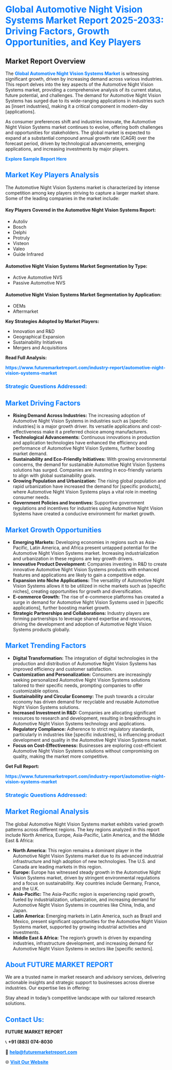<h1 style="color: #007BFF;">Global Automotive Night Vision Systems Market Report 2025-2033: Driving Factors, Growth Opportunities, and Key Players</h1>

<section id="overview">
<h2>Market Report Overview</h2>
<p>The <a href="https://www.futuremarketreport.com/industry-report/automotive-night-vision-systems-market" style="color: #007BFF; text-decoration: none;"><strong>Global Automotive Night Vision Systems Market</strong></a> is witnessing significant growth, driven by increasing demand across various industries. This report delves into the key aspects of the Automotive Night Vision Systems market, providing a comprehensive analysis of its current status, future potential, and challenges. The demand for Automotive Night Vision Systems has surged due to its wide-ranging applications in industries such as [insert industries], making it a critical component in modern-day [applications].</p>
<p>As consumer preferences shift and industries innovate, the Automotive Night Vision Systems market continues to evolve, offering both challenges and opportunities for stakeholders. The global market is expected to expand at a substantial compound annual growth rate (CAGR) over the forecast period, driven by technological advancements, emerging applications, and increasing investments by major players.</p>
</section>

<section id="overview">
<p><a href="https://www.futuremarketreport.com/request-sample/reportId=90139" style="color: #007BFF; text-decoration: none;"><strong>Explore Sample Report Here</strong></a></p>
</section>

<section id="key-players">
<h2 style="color: #007BFF;">Market Key Players Analysis</h2>
<p>The Automotive Night Vision Systems market is characterized by intense competition among key players striving to capture a larger market share. Some of the leading companies in the market include:</p>
<h4>Key Players Covered in the Automotive Night Vision Systems Report:</h4>
<ul><li>Autoliv</li><li>Bosch</li><li>Delphi</li><li>Protruly</li><li>Visteon</li><li>Valeo</li><li>Guide Infrared</li></ul>
<h4>Automotive Night Vision Systems Market Segmentation by Type:</h4>
<ul><li>Active Automotive NVS</li><li>Passive Automotive NVS</li></ul>

<h4>Automotive Night Vision Systems Market Segmentation by Application:</h4>
<ul><li>OEMs</li><li>Aftermarket</li></ul>
<p><strong>Key Strategies Adopted by Market Players:</strong></p>
<ul>
<li>Innovation and R&D</li>
<li>Geographical Expansion</li>
<li>Sustainability Initiatives</li>
<li>Mergers and Acquisitions</li>
</ul>
</section>

<section>
<p><strong>Read Full Analysis: </strong></p><a href="https://www.futuremarketreport.com/industry-report/automotive-night-vision-systems-market" style="color: #007BFF; text-decoration: none;"><strong>https://www.futuremarketreport.com/industry-report/automotive-night-vision-systems-market</strong></a>
<h3 style="color: #007BFF;">Strategic Questions Addressed:</h3>
</section>

<section id="driving-factors">
<h2 style="color: #007BFF;">Market Driving Factors</h2>
<ul>
<li><strong>Rising Demand Across Industries:</strong> The increasing adoption of Automotive Night Vision Systems in industries such as [specific industries] is a major growth driver. Its versatile applications and cost-effectiveness make it a preferred choice among manufacturers.</li>
<li><strong>Technological Advancements:</strong> Continuous innovations in production and application technologies have enhanced the efficiency and performance of Automotive Night Vision Systems, further boosting market demand.</li>
<li><strong>Sustainability and Eco-Friendly Initiatives:</strong> With growing environmental concerns, the demand for sustainable Automotive Night Vision Systems solutions has surged. Companies are investing in eco-friendly variants to align with global sustainability goals.</li>
<li><strong>Growing Population and Urbanization:</strong> The rising global population and rapid urbanization have increased the demand for [specific products], where Automotive Night Vision Systems plays a vital role in meeting consumer needs.</li>
<li><strong>Government Policies and Incentives:</strong> Supportive government regulations and incentives for industries using Automotive Night Vision Systems have created a conducive environment for market growth.</li>
</ul>
</section>

<section id="growth-opportunities">
<h2 style="color: #007BFF;">Market Growth Opportunities</h2>
<ul>
<li><strong>Emerging Markets:</strong> Developing economies in regions such as Asia-Pacific, Latin America, and Africa present untapped potential for the Automotive Night Vision Systems market. Increasing industrialization and urbanization in these regions are key growth drivers.</li>
<li><strong>Innovative Product Development:</strong> Companies investing in R&D to create innovative Automotive Night Vision Systems products with enhanced features and applications are likely to gain a competitive edge.</li>
<li><strong>Expansion into Niche Applications:</strong> The versatility of Automotive Night Vision Systems allows it to be utilized in niche markets such as [specific niches], creating opportunities for growth and diversification.</li>
<li><strong>E-commerce Growth:</strong> The rise of e-commerce platforms has created a surge in demand for Automotive Night Vision Systems used in [specific applications], further boosting market growth.</li>
<li><strong>Strategic Partnerships and Collaborations:</strong> Industry players are forming partnerships to leverage shared expertise and resources, driving the development and adoption of Automotive Night Vision Systems products globally.</li>
</ul>
</section>

<section id="trending-factors">
<h2 style="color: #007BFF;">Market Trending Factors</h2>
<ul>
<li><strong>Digital Transformation:</strong> The integration of digital technologies in the production and distribution of Automotive Night Vision Systems has improved efficiency and customer satisfaction.</li>
<li><strong>Customization and Personalization:</strong> Consumers are increasingly seeking personalized Automotive Night Vision Systems solutions tailored to their specific needs, prompting companies to offer customizable options.</li>
<li><strong>Sustainability and Circular Economy:</strong> The push towards a circular economy has driven demand for recyclable and reusable Automotive Night Vision Systems solutions.</li>
<li><strong>Increased Investment in R&D:</strong> Companies are allocating significant resources to research and development, resulting in breakthroughs in Automotive Night Vision Systems technology and applications.</li>
<li><strong>Regulatory Compliance:</strong> Adherence to strict regulatory standards, particularly in industries like [specific industries], is influencing product development and quality in the Automotive Night Vision Systems market.</li>
<li><strong>Focus on Cost-Effectiveness:</strong> Businesses are exploring cost-efficient Automotive Night Vision Systems solutions without compromising on quality, making the market more competitive.</li>
</ul>
</section>

<section>
<p><strong>Get Full Report: </strong></p><a href="https://www.futuremarketreport.com/industry-report/automotive-night-vision-systems-market" style="color: #007BFF; text-decoration: none;"><strong>https://www.futuremarketreport.com/industry-report/automotive-night-vision-systems-market</strong></a>
<h3 style="color: #007BFF;">Strategic Questions Addressed:</h3>
</section>


<section id="regional-analysis">
<h2 style="color: #007BFF;">Market Regional Analysis</h2>
<p>The global Automotive Night Vision Systems market exhibits varied growth patterns across different regions. The key regions analyzed in this report include North America, Europe, Asia-Pacific, Latin America, and the Middle East & Africa:</p>
<ul>
<li><strong>North America:</strong> This region remains a dominant player in the Automotive Night Vision Systems market due to its advanced industrial infrastructure and high adoption of new technologies. The U.S. and Canada are leading markets in this region.</li>
<li><strong>Europe:</strong> Europe has witnessed steady growth in the Automotive Night Vision Systems market, driven by stringent environmental regulations and a focus on sustainability. Key countries include Germany, France, and the U.K.</li>
<li><strong>Asia-Pacific:</strong> The Asia-Pacific region is experiencing rapid growth, fueled by industrialization, urbanization, and increasing demand for Automotive Night Vision Systems in countries like China, India, and Japan.</li>
<li><strong>Latin America:</strong> Emerging markets in Latin America, such as Brazil and Mexico, present significant opportunities for the Automotive Night Vision Systems market, supported by growing industrial activities and investments.</li>
<li><strong>Middle East & Africa:</strong> The region’s growth is driven by expanding industries, infrastructure development, and increasing demand for Automotive Night Vision Systems in sectors like [specific sectors].</li>
</ul>
</section>

<footer>
<h2 style="color: #007BFF;">About FUTURE MARKET REPORT</h2>
<p>We are a trusted name in market research and advisory services, delivering actionable insights and strategic support to businesses across diverse industries. Our expertise lies in offering:</p>

<p>Stay ahead in today’s competitive landscape with our tailored research solutions.</p>

<h2 style="color: #007BFF;">Contact Us:</h2>
<p><strong>FUTURE MARKET REPORT</strong></p>
<p>📞 <strong>+91 (883) 074-8030</strong></p>
<p>📧 <strong><a href="mailto:help@futuremarketreport.com" style="color: #007BFF;">help@futuremarketreport.com</a></strong></p>
<p>🌐 <strong><a href="https://www.futuremarketreport.com/" style="color: #007BFF;">Visit Our Website</a></strong></p>
</footer>